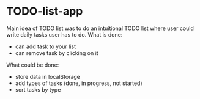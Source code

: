 # TODO-list-app

Main idea of TODO list was to do an intuitional TODO list where user could write daily tasks user has to do.
What is done:
- can add task to your list
- can remove task by clicking on it

What could be done:
- store data in localStorage
- add types of tasks (done, in progress, not started)
- sort tasks by type
